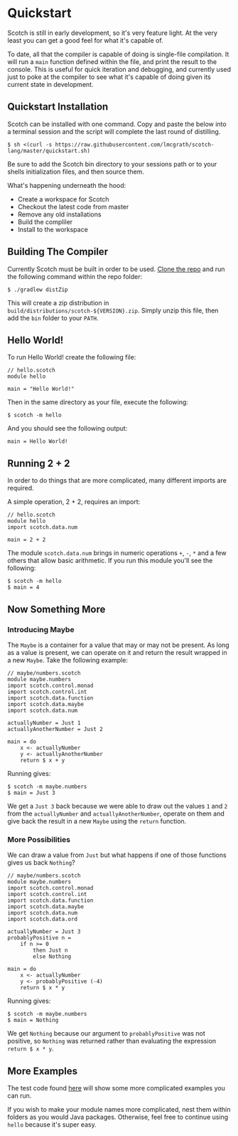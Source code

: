 # Quickstart

Scotch is still in early development, so it's very feature light. At the very least
you can get a good feel for what it's capable of.

To date, all that the compiler is capable of doing is single-file compilation.
It will run a `main` function defined within the file, and print the result to
the console. This is useful for quick iteration and debugging, and currently
used just to poke at the compiler to see what it's capable of doing given its
current state in development.

## Quickstart Installation

Scotch can be installed with one command.  Copy and paste the below into a terminal session and the script will complete the last round of distilling.

```
$ sh <(curl -s https://raw.githubusercontent.com/lmcgrath/scotch-lang/master/quickstart.sh)
```

Be sure to add the Scotch bin directory to your sessions path or to your shells initialization files, and then source them.

What's happening underneath the hood:
- Create a workspace for Scotch
- Checkout the latest code from master
- Remove any old installations
- Build the compliler
- Install to the workspace

## Building The Compiler

Currently Scotch must be built in order to be used. [Clone the repo](https://github.com/lmcgrath/scotch-lang)
and run the following command within the repo folder:

```
$ ./gradlew distZip
```

This will create a zip distribution in `build/distributions/scotch-${VERSION}.zip`. Simply
unzip this file, then add the `bin` folder to your `PATH`.

## Hello World!

To run Hello World! create the following file:

```
// hello.scotch
module hello

main = "Hello World!"
```

Then in the same directory as your file, execute the following:

```
$ scotch -m hello
```

And you should see the following output:

```
main = Hello World!
```

## Running 2 + 2

In order to do things that are more complicated, many different imports are required.

A simple operation, 2 + 2, requires an import:

```
// hello.scotch
module hello
import scotch.data.num

main = 2 + 2
```

The module `scotch.data.num` brings in numeric operations `+`, `-`, `*` and a few
others that allow basic arithmetic. If you run this module you'll see the following:

```
$ scotch -m hello
$ main = 4
```

## Now Something More

### Introducing Maybe

The `Maybe` is a container for a value that may or may not be present. As long
as a value is present, we can operate on it and return the result wrapped in a
new `Maybe`. Take the following example:

```
// maybe/numbers.scotch
module maybe.numbers
import scotch.control.monad
import scotch.control.int
import scotch.data.function
import scotch.data.maybe
import scotch.data.num

actuallyNumber = Just 1
actuallyAnotherNumber = Just 2

main = do
	x <- actuallyNumber
	y <- actuallyAnotherNumber
	return $ x + y
```

Running gives:

```
$ scotch -m maybe.numbers
$ main = Just 3
```

We get a `Just 3` back because we were able to draw out the values `1` and `2`
from the `actuallyNumber` and `actuallyAnotherNumber`, operate on them and give
back the result in a new `Maybe` using the `return` function.

### More Possibilities

We can draw a value from `Just` but what happens if one of those functions gives
us back `Nothing`?

```
// maybe/numbers.scotch
module maybe.numbers
import scotch.control.monad
import scotch.control.int
import scotch.data.function
import scotch.data.maybe
import scotch.data.num
import scotch.data.ord

actuallyNumber = Just 3
probablyPositive n =
	if n >= 0
		then Just n
		else Nothing

main = do
	x <- actuallyNumber
	y <- probablyPositive (-4)
	return $ x * y
```

Running gives:

```
$ scotch -m maybe.numbers
$ main = Nothing
```

We get `Nothing` because our argument to `probablyPositive` was not positive, so
`Nothing` was returned rather than evaluating the expression `return $ x * y`.

## More Examples

The test code found [here](https://github.com/lmcgrath/scotch-lang/blob/master/src/test/java/scotch/compiler/steps/BytecodeGeneratorTest.java)
will show some more complicated examples you can run.

If you wish to make your module names more complicated, nest them within folders
as you would Java packages. Otherwise, feel free to continue using `hello` because
it's super easy.

